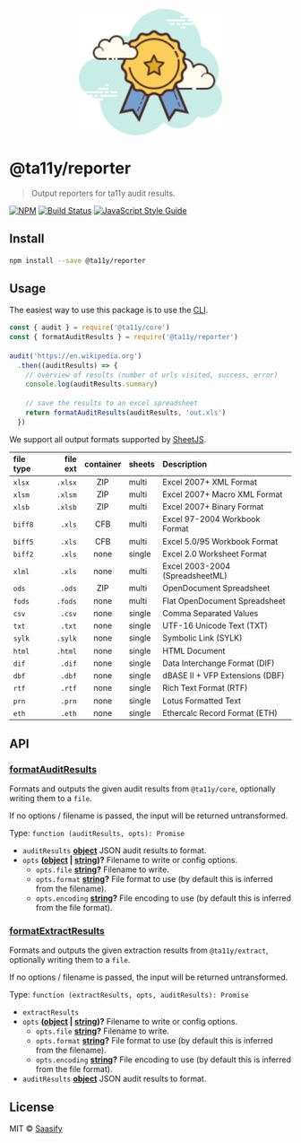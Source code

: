 <p align="center">
  <a href="https://ta11y.saasify.sh" title="ta11y">
    <img src="https://raw.githubusercontent.com/saasify-sh/ta11y/master/media/logo.svg?sanitize=true" alt="ta11y Logo" width="256" />
  </a>
</p>

# @ta11y/reporter

> Output reporters for ta11y audit results.

[![NPM](https://img.shields.io/npm/v/@ta11y/reporter.svg)](https://www.npmjs.com/package/@ta11y/reporter) [![Build Status](https://travis-ci.com/saasify-sh/ta11y.svg?branch=master)](https://travis-ci.com/saasify-sh/ta11y) [![JavaScript Style Guide](https://img.shields.io/badge/code_style-standard-brightgreen.svg)](https://standardjs.com)

## Install

```bash
npm install --save @ta11y/reporter
```

## Usage

The easiest way to use this package is to use the [CLI](https://github.com/saasify-sh/ta11y/tree/master/packages/ta11y).

```js
const { audit } = require('@ta11y/core')
const { formatAuditResults } = require('@ta11y/reporter')

audit('https://en.wikipedia.org')
  .then((auditResults) => {
    // overview of results (number of urls visited, success, error)
    console.log(auditResults.summary)

    // save the results to an excel spreadsheet
    return formatAuditResults(auditResults, 'out.xls')
  })
```

We support all output formats supported by [SheetJS](https://docs.sheetjs.com/#supported-output-formats).

| file type | file ext | container | sheets | Description                     |
| :-------- | -------: | :-------: | :----- | :------------------------------ |
| `xlsx`    |  `.xlsx` |    ZIP    | multi  | Excel 2007+ XML Format          |
| `xlsm`    |  `.xlsm` |    ZIP    | multi  | Excel 2007+ Macro XML Format    |
| `xlsb`    |  `.xlsb` |    ZIP    | multi  | Excel 2007+ Binary Format       |
| `biff8`   |   `.xls` |    CFB    | multi  | Excel 97-2004 Workbook Format   |
| `biff5`   |   `.xls` |    CFB    | multi  | Excel 5.0/95 Workbook Format    |
| `biff2`   |   `.xls` |    none   | single | Excel 2.0 Worksheet Format      |
| `xlml`    |   `.xls` |    none   | multi  | Excel 2003-2004 (SpreadsheetML) |
| `ods`     |   `.ods` |    ZIP    | multi  | OpenDocument Spreadsheet        |
| `fods`    |  `.fods` |    none   | multi  | Flat OpenDocument Spreadsheet   |
| `csv`     |   `.csv` |    none   | single | Comma Separated Values          |
| `txt`     |   `.txt` |    none   | single | UTF-16 Unicode Text (TXT)       |
| `sylk`    |  `.sylk` |    none   | single | Symbolic Link (SYLK)            |
| `html`    |  `.html` |    none   | single | HTML Document                   |
| `dif`     |   `.dif` |    none   | single | Data Interchange Format (DIF)   |
| `dbf`     |   `.dbf` |    none   | single | dBASE II + VFP Extensions (DBF) |
| `rtf`     |   `.rtf` |    none   | single | Rich Text Format (RTF)          |
| `prn`     |   `.prn` |    none   | single | Lotus Formatted Text            |
| `eth`     |   `.eth` |    none   | single | Ethercalc Record Format (ETH)   |

## API

<!-- Generated by documentation.js. Update this documentation by updating the source code. -->

### [formatAuditResults](https://git@github.com/:saasify-sh/ta11y/blob/74663fc00ba8778d6823d8a09aba3df4e08cdbc8/packages/ta11y-reporter/lib/index.js#L22-L69)

Formats and outputs the given audit results from `@ta11y/core`, optionally writing
them to a `file`.

If no options / filename is passed, the input will be returned untransformed.

Type: `function (auditResults, opts): Promise`

-   `auditResults` **[object](https://developer.mozilla.org/docs/Web/JavaScript/Reference/Global_Objects/Object)** JSON audit results to format.
-   `opts` **([object](https://developer.mozilla.org/docs/Web/JavaScript/Reference/Global_Objects/Object) \| [string](https://developer.mozilla.org/docs/Web/JavaScript/Reference/Global_Objects/String))?** Filename to write or config options.
    -   `opts.file` **[string](https://developer.mozilla.org/docs/Web/JavaScript/Reference/Global_Objects/String)?** Filename to write.
    -   `opts.format` **[string](https://developer.mozilla.org/docs/Web/JavaScript/Reference/Global_Objects/String)?** File format to use (by default this is inferred from the filename).
    -   `opts.encoding` **[string](https://developer.mozilla.org/docs/Web/JavaScript/Reference/Global_Objects/String)?** File encoding to use (by default this is inferred from the file format).

### [formatExtractResults](https://git@github.com/:saasify-sh/ta11y/blob/74663fc00ba8778d6823d8a09aba3df4e08cdbc8/packages/ta11y-reporter/lib/index.js#L85-L115)

Formats and outputs the given extraction results from `@ta11y/extract`, optionally writing
them to a `file`.

If no options / filename is passed, the input will be returned untransformed.

Type: `function (extractResults, opts, auditResults): Promise`

-   `extractResults`  
-   `opts` **([object](https://developer.mozilla.org/docs/Web/JavaScript/Reference/Global_Objects/Object) \| [string](https://developer.mozilla.org/docs/Web/JavaScript/Reference/Global_Objects/String))?** Filename to write or config options.
    -   `opts.file` **[string](https://developer.mozilla.org/docs/Web/JavaScript/Reference/Global_Objects/String)?** Filename to write.
    -   `opts.format` **[string](https://developer.mozilla.org/docs/Web/JavaScript/Reference/Global_Objects/String)?** File format to use (by default this is inferred from the filename).
    -   `opts.encoding` **[string](https://developer.mozilla.org/docs/Web/JavaScript/Reference/Global_Objects/String)?** File encoding to use (by default this is inferred from the file format).
-   `auditResults` **[object](https://developer.mozilla.org/docs/Web/JavaScript/Reference/Global_Objects/Object)** JSON audit results to format.

## License

MIT © [Saasify](https://saasify.sh)

